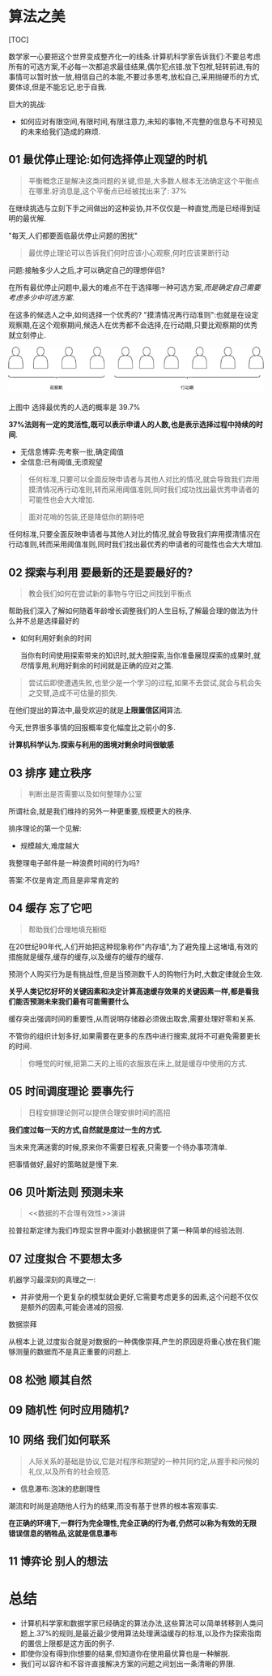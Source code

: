 # 算法之美

[TOC]

数学家一心要把这个世界变成整齐化一的线条.计算机科学家告诉我们:不要总考虑所有的可选方案,不必每一次都追求最佳结果,偶尔犯点错.放下包袱,轻转前进,有的事情可以暂时放一放,相信自己的本能,不要过多思考,放松自己,采用抛硬币的方式,要体谅,但是不能忘记,忠于自我.

巨大的挑战:

- 如何应对有限空间,有限时间,有限注意力,未知的事物,不完整的信息与不可预见的未来给我们造成的麻烦.





## 01 最优停止理论:如何选择停止观望的时机

> 平衡概念正是解决这类问题的关键,但是,大多数人根本无法确定这个平衡点在哪里.好消息是,这个平衡点已经被找出来了: 37%

在继续挑选与立刻下手之间做出的这种妥协,并不仅仅是一种直觉,而是已经得到证明的最优解.

"每天,人们都要面临最优停止问题的困扰"

> 最优停止理论可以告诉我们何时应该小心观察,何时应该果断行动

问题:接触多少人之后,才可以确定自己的理想伴侣?

在所有最优停止问题中,最大的难点不在于选择哪一种可选方案,*而是确定自己需要考虑多少中可选方案*.

在这多的候选人之中,如何选择一个优秀的?  "摸清情况再行动准则":也就是在设定观察期,在这个观察期间,候选人在优秀都不会选择,在行动期,只要比观察期的优秀就立刻停止.

![](/images/posts/2020-11-12-算法之美00.png)

上图中 选择最优秀的人选的概率是 39.7%

**37%法则有一定的灵活性,既可以表示申请人的人数,也是表示选择过程中持续的时间**.



- 无信息博弈:先考察一批,确定阈值
- 全信息:已有阈值,无须观望



> 任何标准,只要可以全面反映申请者与其他人对比的情况,就会导致我们弃用摸清情况再行动准则,转而采用阈值准则,同时我们成功找出最优秀申请者的可能性也会大大增加.

>面对花哨的包装,还是降低你的期待吧

任何标准,只要全面反映申请者与其他人对比的情况,就会导致我们弃用摸清情况在行动准则,转而采用阈值准则,同时我们找出最优秀的申请者的可能性也会大大增加.









## 02 探索与利用 要最新的还是要最好的?

> 教会我们如何在尝试新的事物与守旧之间找到平衡点

帮助我们深入了解如何随着年龄增长调整我们的人生目标,了解最合理的做法为什么并不总是选择最好的



- 如何利用好剩余的时间

  当你有时间使用探索带来的知识时,就大胆探索,当你准备展现探索的成果时,就尽情享用,利用好剩余的时间就是正确的应对之策.

> 尝试后即使遭遇失败,也至少是一个学习的过程,如果不去尝试,就会与机会失之交臂,造成不可估量的损失.

在他们提出的算法中,最受欢迎的就是**上限置信区间**算法.

今天,世界很多事情的回报概率变化幅度比之前小的多.

**计算机科学认为.探索与利用的困境对剩余时间很敏感**









## 03 排序 建立秩序

> 判断出是否需要以及如何整理办公室

所谓社会,就是我们维持的另外一种更重要,规模更大的秩序.

排序理论的第一个见解:

- 规模越大,难度越大

我整理电子邮件是一种浪费时间的行为吗?

答案:不仅是肯定,而且是非常肯定的







## 04 缓存 忘了它吧

> 帮助我们合理地填充橱柜

在20世纪90年代,人们开始把这种现象称作"内存墙",为了避免撞上这堵墙,有效的措施就是缓存,缓存的缓存,以及缓存的缓存的缓存.

预测个人购买行为是有挑战性,但是当预测数千人的购物行为时,大数定律就会生效.

**关乎人类记忆好坏的关键因素和决定计算高速缓存效果的关键因素一样,都是看我们能否预测未来我们最有可能需要什么**

缓存突出强调时间的重要性,从而说明存储器必须做出取舍,需要处理好零和关系.

不管你的组织计划多好,如果需要在更多的东西中进行搜索,就将不可避免需要更长的时间.

> 你睡觉的时候,把第二天的上班的衣服放在床上,就是缓存中使用的方式.



## 05 时间调度理论 要事先行

> 日程安排理论则可以提供合理安排时间的高招

**我们度过每一天的方式,自然就是度过一生的方式.**

当未来充满迷雾的时候,原来你不需要日程表,只需要一个待办事项清单.

把事情做好,最好的策略就是慢下来.







## 06 贝叶斯法则 预测未来

> <<数据的不合理有效性>>演讲

拉普拉斯定律为我们咋现实世界中面对小数据提供了第一种简单的经验法则.









## 07 过度拟合 不要想太多

机器学习最深刻的真理之一:

- 并非使用一个更复杂的模型就会更好,它需要考虑更多的因素,这个问题不仅仅是额外的因素,可能会递减的回报.

数据崇拜

从根本上说,过度拟合就是对数据的一种偶像崇拜,产生的原因是将重心放在我们能够测量的数据而不是真正重要的问题上.







## 08 松弛 顺其自然







## 09 随机性 何时应用随机?







## 10 网络 我们如何联系



> 人际关系的基础是协议,它是对程序和期望的一种共同约定,从握手和问候的礼仪,以及所有的社会规范.

- 信息瀑布:泡沫的悲剧理性

潮流和时尚是追随他人行为的结果,而没有基于世界的根本客观事实.

**在正确的环境下,一群行为完全理性,完全正确的行为者,仍然可以称为有效的无限错误信息的牺牲品,这就是信息瀑布**







## 11 博弈论 别人的想法





# 总结

- 计算机科学家和数据学家已经确定的算法办法,这些算法可以简单转移到人类问题上.37%的规则,是最近最少使用算法处理满溢缓存的标准,以及作为探索指南的置信上限都是这方面的例子.
- 即使你没有得到你想要的结果,但知道你在使用最优算也是一种解脱.
- 我们可以容许和不容许直接解决方案的问题之间划出一条清晰的界限.



















































